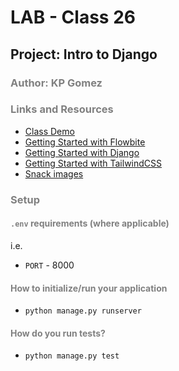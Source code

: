 # LAB - Class 26
## Project: Intro to Django
### <span style="color: gray"> Author: KP Gomez</span>
### <span style="color: gray">Links and Resources</span>
- [Class Demo](https://github.com/codefellows/seattle-code-python-401n8/tree/main/class-26/in-class-demo)
- [Getting Started with Flowbite](https://flowbite.com/docs/getting-started/django/)
- [Getting Started with Django](https://www.djangoproject.com/start/)
- [Getting Started with TailwindCSS](https://tailwindcss.com/docs/installation)
- [Snack images](https://www.wikimedia.org/)
### <span style="color: gray">Setup</span>
#### <span style="color: gray">`.env` requirements (where applicable)</span>

i.e.

- `PORT` - 8000


#### <span style="color: gray">How to initialize/run your application</span>
- `python manage.py runserver`


#### <span style="color: gray">How do you run tests?</span>
- `python manage.py test`
